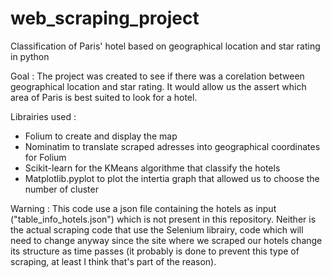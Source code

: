 # web_scraping_project
Classification of Paris' hotel based on geographical location and star rating in python

Goal : 
The project was created to see if there was a corelation between geographical location and star rating. It would allow us the assert which area of Paris is best suited to look for a hotel.

Librairies used : 
- Folium to create and display the map
- Nominatim to translate scraped adresses into geographical coordinates for Folium
- Scikit-learn for the KMeans algorithme that classify the hotels
- Matplotlib.pyplot to plot the intertia graph that allowed us to choose the number of cluster

Warning : 
This code use a json file containing the hotels as input ("table_info_hotels.json") which is not present in this repository. Neither is the actual scraping code that use the Selenium librairy, code which will need to change anyway since the site where we scraped our hotels change its structure as time passes (it probably is done to prevent this type of scraping, at least I think that's part of the reason). 
